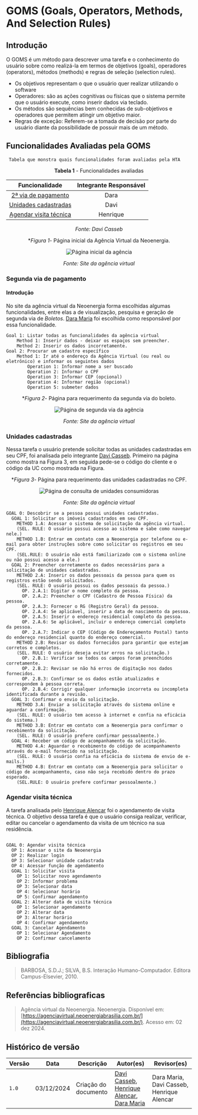 # GOMS (Goals, Operators, Methods, And Selection Rules)

## Introdução 
O GOMS é um método para descrever uma tarefa e o conhecimento do usuário sobre
como realizá-la em termos de objetivos (goals), operadores (operators), métodos (methods)
e regras de seleção (selection rules).

 - Os objetivos representam o que o usuário quer realizar utilizando o software
 - Operadores: são as ações cognitivas ou físicas que o sistema permite que o usuário execute, como inserir dados via teclado.
 - Os métodos são sequências bem conhecidas de sub-objetivos e operadores que permitem atingir um objetivo maior.
 - Regras de exceção: Referem-se a tomada de decisão por parte do usuário diante da possibilidade de possuir mais de um método.


## Funcionalidades Avaliadas pela GOMS
     Tabela que monstra quais funcionalidades foram avaliadas pela HTA

<center>

**Tabela 1** - Funcionalidades avaliadas

 Funcionalidade    |    Integrante Responsável             |  
|:------:|:-------------------------------:|
| [2ª via de pagamento](#segunda-via-de-pagamento) | Dara  |  
| [Unidades cadastradas](#unidades-cadastradas) | Davi |
| [Agendar visita técnica](#agendar-visita-técnica) | Henrique  |


_Fonte: Davi Casseb_

**Figura 1*- Página inicial da Agência Virtual da Neoenergia.

![Página inicial da agência](../../assets/verificações/neoenergia_1.jpeg)

 _Fonte: Site da agência virtual_  

</center>

### Segunda via de pagamento 

#### Introdução 

No site da agência virtual da Neoenergia forma escolhidas algumas funcionalidades, entre elas a de visualização, pesquisa e geração de segunda via de _Boletos_. [Dara Maria](https://github.com/daramariabs) foi escolhida como responsável por essa funcionalidade. 

```
Goal 1: Listar todas as funcionalidades da agência virtual
    Method 1: Inserir dados - deixar os espaços sem preencher.
    Method 2: Inserir os dados incorretamente.
Goal 2: Procurar um cadastro específico
    Method 1: Ir até o endereço da Agência Virtual (ou real ou eletrônico) e informar os seguintes dados
        Operation 1: Informar nome a ser buscado
        Operation 2: Informar o CPF
        Operation 3: Informar CEP (opcional)
        Operation 4: Informar região (opcional)
        Operation 5: submeter dados
```
<center>

**Figura 2*- Página para requerimento da segunda via do boleto.

![Página de segunda via da agência](../../assets/verificações/neoenergia_4.jpeg)

_Fonte: Site da agência virtual_

</center>

### Unidades cadastradas
Nessa tarefa o usuário pretende solicitar todas as unidades cadastradas em seu CPF, foi analisada pelo integrante [Davi Casseb](https://github.com/dcasseb). Primeiro na página como mostra na Figura 3, em seguida pede-se o código do cliente e o código da UC como mostrada na Figura.

<center>

**Figura 3*- Página para requerimento das unidades cadastradas no CPF.

![Página de consulta de unidades consumidoras](../../assets/verificações/neoenergia_3(corrigido).jpeg)

_Fonte: Site da agência virtual_ 

</center>

```
GOAL 0: Descobrir se a pessoa possui unidades cadastradas.
  GOAL 1: Solicitar os imóveis cadastrados em seu CPF.
    METHOD 1.A: Acessar o sistema de solicitação da agência virtual.
    (SEL. RULE: O usuário possui acesso ao sistema e sabe como navegar nele.)
    METHOD 1.B: Entrar em contato com a Neoenergia por telefone ou e-mail para obter instruções sobre como solicitar os registros em seu CPF.
    (SEL.RULE: O usuário não está familiarizado com o sistema online ou não possui acesso a ele.)
  GOAL 2: Preencher corretamente os dados necessários para a solicitação de unidades cadastradas.
    METHOD 2.A: Inserir os dados pessoais da pessoa para quem os registros estão sendo solicitados.
    (SEL. RULE: O usuário possui os dados pessoais da pessoa.)
      OP. 2.A.1: Digitar o nome completo da pessoa.
      OP. 2.A.2: Preencher o CPF (Cadastro de Pessoa Física) da pessoa.
      OP. 2.A.3: Fornecer o RG (Registro Geral) da pessoa.
      OP. 2.A.4: Se aplicável, inserir a data de nascimento da pessoa.
      OP. 2.A.5: Inserir o endereço residencial completo da pessoa.
      OP. 2.A.6: Se aplicável, incluir o endereço comercial completo da pessoa.
      OP. 2.A.7: Indicar o CEP (Código de Endereçamento Postal) tanto do endereço residencial quanto do endereço comercial.
    METHOD 2.B: Revisar os dados fornecidos para garantir que estejam corretos e completos.
    (SEL. RULE: O usuário deseja evitar erros na solicitação.)
      OP. 2.B.1: Verificar se todos os campos foram preenchidos corretamente.
      OP. 2.B.2: Revisar se não há erros de digitação nos dados fornecidos.
      OP. 2.B.3: Confirmar se os dados estão atualizados e correspondem à pessoa correta.
      OP. 2.B.4: Corrigir qualquer informação incorreta ou incompleta identificada durante a revisão.
  GOAL 3: Confirmar o envio da solicitação.
    METHOD 3.A: Enviar a solicitação através do sistema online e aguardar a confirmação.
    (SEL. RULE: O usuário tem acesso à internet e confia na eficácia do sistema.)
    METHOD 3.B: Entrar em contato com a Neoenergia para confirmar o recebimento da solicitação.
    (SEL. RULE: O usuário prefere confirmar pessoalmente.)
  GOAL 4: Receber um código de acompanhamento da solicitação.
    METHOD 4.A: Aguardar o recebimento do código de acompanhamento através do e-mail fornecido na solicitação.
    (SEL. RULE: O usuário confia na eficácia do sistema de envio de e-mails.)
    METHOD 4.B: Entrar em contato com a Neoenergia para solicitar o código de acompanhamento, caso não seja recebido dentro do prazo esperado.
    (SEL.RULE: O usuário prefere confirmar pessoalmente.)
```

###  Agendar visita técnica

A tarefa analisada pelo [Henrique Alencar](https://github.com/henryqma) foi o agendamento de visita técnica. O objetivo dessa tarefa é que o usuário consiga realizar, verificar, editar ou cancelar o agendamento da visita de um técnico na sua residência.

```

GOAL 0: Agendar visita técnica
  OP 1: Acessar o site da Neoenergia
  OP 2: Realizar login
  OP 3: Selecionar unidade cadastrada
  OP 4: Acessar função de agendamento
  GOAL 1: Solicitar visita
    OP 1: Solicitar novo agendamento
    OP 2: Informar problema
    OP 3: Selecionar data
    OP 4: Selecionar horário
    OP 5: Confirmar agendamento 
  GOAL 2: Alterar data de visita técnica
    OP 1: Selecionar agendamento
    OP 2: Alterar data
    OP 3: Alterar horário
    OP 4: Confirmar agendamento
  GOAL 3: Cancelar Agendamento
    OP 1: Selecionar Agendamento
    OP 2: Confirmar cancelamento

```

## Bibliografia
> BARBOSA, S.D.J.; SILVA, B.S. Interação Humano-Computador. Editora Campus-Elsevier, 2010.

## Referências bibliograficas

> Agência virtual da Neoenergia. Neoenergia. Disponível em: [https://agenciavirtual.neoenergiabrasilia.com.br/](https://agenciavirtual.neoenergiabrasilia.com.br/). Acesso em: 02 dez 2024.


## Histórico de versão

| Versão | Data       | Descrição                             | Autor(es)                                       | Revisor(es)             |
| ------ | ---------- | ------------------------------------- | ----------------------------------------------- | ----------------------- |
| `1.0`  | 03/12/2024 | Criação do documento                    | [Davi Casseb](https://github.com/dcasseb), [Henrique Alencar](https://github.com/henryqma), [Dara Maria](https://github.com/daramariabs)      | Dara Maria, Davi Casseb, Henrique Alencar |
